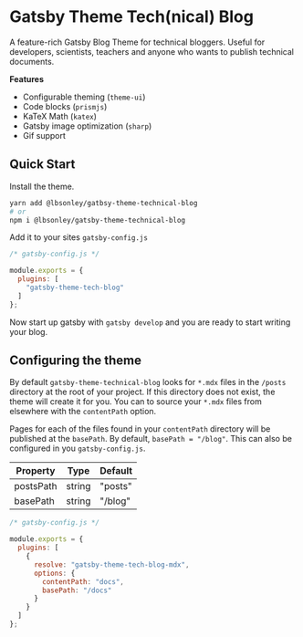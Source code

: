# Gatsby Theme Tech(nical) Blog

A feature-rich Gatsby Blog Theme for technical bloggers. Useful for developers, scientists, teachers and anyone who wants to publish technical documents. 

**Features**

  - Configurable theming (`theme-ui`)
  - Code blocks (`prismjs`)
  - KaTeX Math (`katex`)
  - Gatsby image optimization (`sharp`)
  - Gif support

## Quick Start

Install the theme.

```sh
yarn add @lbsonley/gatbsy-theme-technical-blog
# or
npm i @lbsonley/gatsby-theme-technical-blog
```

Add it to your sites `gatsby-config.js`

```js
/* gatsby-config.js */

module.exports = {
  plugins: [
    "gatsby-theme-tech-blog"
  ]
};
```

Now start up gatsby with `gatsby develop` and you are ready to start writing your blog.

## Configuring the theme

By default `gatsby-theme-technical-blog` looks for `*.mdx` files in the `/posts` directory at the root of your project. If this directory does not exist, the theme will create it for you. You can to source your `*.mdx` files from elsewhere with the `contentPath` option.

Pages for each of the files found in your `contentPath` directory will be published at the `basePath`. By default, `basePath = "/blog"`. This can also be configured in you `gatsby-config.js`.

| Property | Type | Default |
| --- | --- | --- |
| postsPath | string | "posts" |
| basePath | string | "/blog" |

```js
/* gatsby-config.js */

module.exports = {
  plugins: [
    {
      resolve: "gatsby-theme-tech-blog-mdx",
      options: {
        contentPath: "docs",
        basePath: "/docs"
      }
    }
  ]
};
```
